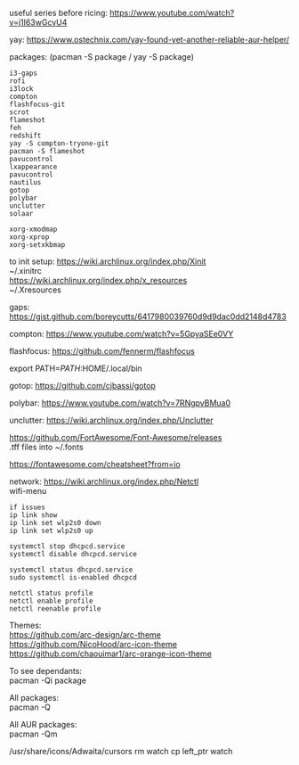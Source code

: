 
useful series before ricing: https://www.youtube.com/watch?v=j1I63wGcvU4   

yay: https://www.ostechnix.com/yay-found-yet-another-reliable-aur-helper/   

packages: (pacman -S package  / yay -S package)
```
i3-gaps
rofi
i3lock
compton
flashfocus-git
scrot
flameshot
feh
redshift
yay -S compton-tryone-git
pacman -S flameshot
pavucontrol
lxappearance
pavucontrol
nautilus 
gotop
polybar
unclutter
solaar

xorg-xmodmap
xorg-xprop
xorg-setxkbmap
```

to init setup: https://wiki.archlinux.org/index.php/Xinit   
~/.xinitrc   
https://wiki.archlinux.org/index.php/x_resources   
~/.Xresources   


gaps: https://gist.github.com/boreycutts/6417980039760d9d9dac0dd2148d4783   

compton: https://www.youtube.com/watch?v=5GpyaSEe0VY   

flashfocus: https://github.com/fennerm/flashfocus   

export PATH=$PATH:$HOME/.local/bin

gotop: https://github.com/cjbassi/gotop   

polybar: https://www.youtube.com/watch?v=7RNgpvBMua0   

unclutter: https://wiki.archlinux.org/index.php/Unclutter   

https://github.com/FortAwesome/Font-Awesome/releases   
.tff files into ~/.fonts   

https://fontawesome.com/cheatsheet?from=io   


network: https://wiki.archlinux.org/index.php/Netctl   
wifi-menu   

```
if issues
ip link show 
ip link set wlp2s0 down
ip link set wlp2s0 up

systemctl stop dhcpcd.service
systemctl disable dhcpcd.service

systemctl status dhcpcd.service
sudo systemctl is-enabled dhcpcd

netctl status profile
netctl enable profile
netctl reenable profile
```

Themes:   
https://github.com/arc-design/arc-theme    
https://github.com/NicoHood/arc-icon-theme   
https://github.com/chaouimar1/arc-orange-icon-theme   

To see dependants:   
pacman -Qi package    

All packages:   
pacman -Q   

All AUR packages:   
pacman -Qm   

/usr/share/icons/Adwaita/cursors
rm watch
cp left_ptr watch
